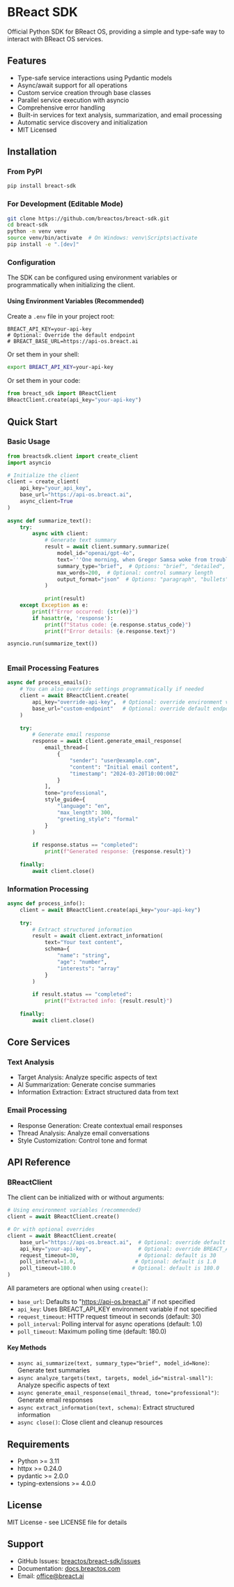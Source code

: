 # BReact SDK

Official Python SDK for BReact OS, providing a simple and type-safe way to interact with BReact OS services.

## Features
- Type-safe service interactions using Pydantic models
- Async/await support for all operations
- Custom service creation through base classes
- Parallel service execution with asyncio
- Comprehensive error handling
- Built-in services for text analysis, summarization, and email processing
- Automatic service discovery and initialization
- MIT Licensed

## Installation

### From PyPI
```bash
pip install breact-sdk
```

### For Development (Editable Mode)
```bash
git clone https://github.com/breactos/breact-sdk.git
cd breact-sdk
python -m venv venv
source venv/bin/activate  # On Windows: venv\Scripts\activate
pip install -e ".[dev]"
```

### Configuration
The SDK can be configured using environment variables or programmatically when initializing the client.

#### Using Environment Variables (Recommended)
Create a `.env` file in your project root:
```env
BREACT_API_KEY=your-api-key
# Optional: Override the default endpoint
# BREACT_BASE_URL=https://api-os.breact.ai
```

Or set them in your shell:
```bash
export BREACT_API_KEY=your-api-key
```

Or set them in your code:
```python
from breact_sdk import BReactClient
BReactClient.create(api_key="your-api-key")
```

## Quick Start

### Basic Usage
```python
from breactsdk.client import create_client
import asyncio

# Initialize the client
client = create_client(
    api_key="your_api_key",
    base_url="https://api-os.breact.ai",
    async_client=True
)
    
async def summarize_text():
    try:
        async with client:
            # Generate text summary
            result = await client.summary.summarize(
                model_id="openai/gpt-4o",
                text='''One morning, when Gregor Samsa woke from troubled dreams, he found himself transformed in his bed into a horrible vermin. He lay on his armour-like back, and if he lifted his head a little he could see his brown belly, slightly domed and divided by arches into stiff sections. The bedding was hardly able to cover it and seemed ready to slide off any moment. His many legs, pitifully thin compared with the size of the rest of him, waved about helplessly as he looked. "What's happened to me?" he thought. It wasn't a dream.''',
                summary_type="brief",  # Options: "brief", "detailed", "bullet_points", "executive"
                max_words=200,  # Optional: control summary length
                output_format="json"  # Options: "paragraph", "bullets", "json"
            )
            
            print(result)
    except Exception as e:
        print(f"Error occurred: {str(e)}")
        if hasattr(e, 'response'):
            print(f"Status code: {e.response.status_code}")
            print(f"Error details: {e.response.text}")

asyncio.run(summarize_text())
 
```

### Email Processing Features
```python
async def process_emails():
    # You can also override settings programmatically if needed
    client = await BReactClient.create(
        api_key="override-api-key",  # Optional: override environment variable
        base_url="custom-endpoint"   # Optional: override default endpoint
    )
    
    try:
        # Generate email response
        response = await client.generate_email_response(
            email_thread=[
                {
                    "sender": "user@example.com",
                    "content": "Initial email content",
                    "timestamp": "2024-03-20T10:00:00Z"
                }
            ],
            tone="professional",
            style_guide={
                "language": "en",
                "max_length": 300,
                "greeting_style": "formal"
            }
        )
        
        if response.status == "completed":
            print(f"Generated response: {response.result}")
            
    finally:
        await client.close()
```

### Information Processing
```python
async def process_info():
    client = await BReactClient.create(api_key="your-api-key")
    
    try:
        # Extract structured information
        result = await client.extract_information(
            text="Your text content",
            schema={
                "name": "string",
                "age": "number",
                "interests": "array"
            }
        )
        
        if result.status == "completed":
            print(f"Extracted info: {result.result}")
            
    finally:
        await client.close()
```

## Core Services

### Text Analysis
- Target Analysis: Analyze specific aspects of text
- AI Summarization: Generate concise summaries
- Information Extraction: Extract structured data from text

### Email Processing
- Response Generation: Create contextual email responses
- Thread Analysis: Analyze email conversations
- Style Customization: Control tone and format

## API Reference

### BReactClient
The client can be initialized with or without arguments:

```python
# Using environment variables (recommended)
client = await BReactClient.create()

# Or with optional overrides
client = await BReactClient.create(
    base_url="https://api-os.breact.ai",  # Optional: override default endpoint
    api_key="your-api-key",               # Optional: override BREACT_API_KEY
    request_timeout=30,                   # Optional: default is 30
    poll_interval=1.0,                   # Optional: default is 1.0
    poll_timeout=180.0                  # Optional: default is 180.0
)
```

All parameters are optional when using `create()`:
- `base_url`: Defaults to "https://api-os.breact.ai" if not specified
- `api_key`: Uses BREACT_API_KEY environment variable if not specified
- `request_timeout`: HTTP request timeout in seconds (default: 30)
- `poll_interval`: Polling interval for async operations (default: 1.0)
- `poll_timeout`: Maximum polling time (default: 180.0)

#### Key Methods
- `async ai_summarize(text, summary_type="brief", model_id=None)`: Generate text summaries
- `async analyze_targets(text, targets, model_id="mistral-small")`: Analyze specific aspects of text
- `async generate_email_response(email_thread, tone="professional")`: Generate email responses
- `async extract_information(text, schema)`: Extract structured information
- `async close()`: Close client and cleanup resources

## Requirements
- Python >= 3.11
- httpx >= 0.24.0
- pydantic >= 2.0.0
- typing-extensions >= 4.0.0

## License
MIT License - see LICENSE file for details

## Support
- GitHub Issues: [breactos/breact-sdk/issues](https://github.com/breactos/breact-sdk/issues)
- Documentation: [docs.breactos.com](https://docs.breactos.com)
- Email: office@breact.ai

